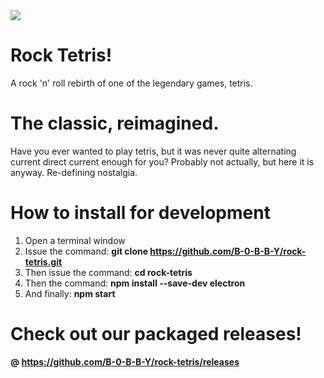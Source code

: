 <img src="https://wallpapercave.com/wp/ru3dSmr.jpg">

# Rock Tetris!
A rock 'n' roll rebirth of one of the legendary games, tetris.

# The classic, reimagined.

Have you ever wanted to play tetris, but it was never quite alternating current direct current enough for you? Probably not actually, but here it is anyway. Re-defining nostalgia.

# How to install for development

1) Open a terminal window
2) Issue the command: **git clone https://github.com/B-0-B-B-Y/rock-tetris.git**
3) Then issue the command: **cd rock-tetris**
2) Then the command: **npm install --save-dev electron**
4) And finally: **npm start**

# Check out our packaged releases!
**@ https://github.com/B-0-B-B-Y/rock-tetris/releases**
